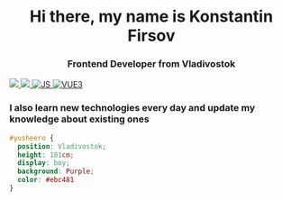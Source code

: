 <div id="header" align="center">
  <h1>Hi there, my name is Konstantin Firsov</h1>
  <h3>Frontend Developer from Vladivostok</h3>
</div>

<a href="#" width="500px" height="500px">
  <img src="https://cdn.jsdelivr.net/gh/devicons/devicon/icons/html5/html5-original-wordmark.svg" />
</a>

<a href="#">
  <img src="https://cdn.jsdelivr.net/gh/devicons/devicon/icons/css3/css3-original-wordmark.svg" />
</a>

<a href="#">
  <img src="https://img.shields.io/badge/JavaScript-yellow?logo=js&logoColor=white" alt="JS"/>
</a>

<a href="#">
  <img src="https://img.shields.io/badge/Vue3-green?logo=vue&logoColor=white" alt="VUE3"/>
</a>

<h3><b>I also learn new technologies every day and update my knowledge about existing ones</b></h3>


```css
#yusheero { 
  position: Vladivostok; 
  height: 181cm; 
  display: boy; 
  background: Purple; 
  color: #ebc481
}
```
